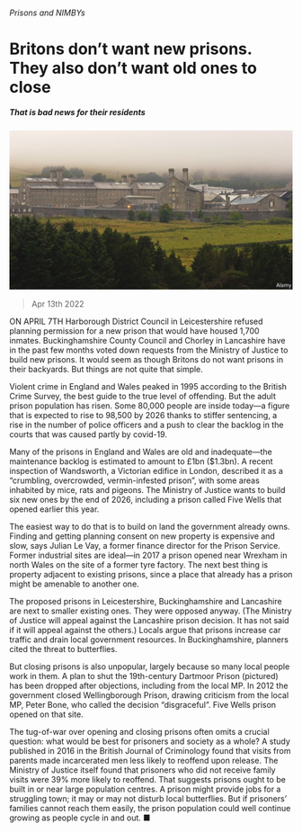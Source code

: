###### Prisons and NIMBYs

# Britons don’t want new prisons. They also don’t want old ones to close 

##### That is bad news for their residents 

![image](images/20220416_BRP007_0.jpg) 

> Apr 13th 2022 

ON APRIL 7TH Harborough District Council in Leicestershire refused planning permission for a new prison that would have housed 1,700 inmates. Buckinghamshire County Council and Chorley in Lancashire have in the past few months voted down requests from the Ministry of Justice to build new prisons. It would seem as though Britons do not want prisons in their backyards. But things are not quite that simple.

Violent crime in England and Wales peaked in 1995 according to the British Crime Survey, the best guide to the true level of offending. But the adult prison population has risen. Some 80,000 people are inside today—a figure that is expected to rise to 98,500 by 2026 thanks to stiffer sentencing, a rise in the number of police officers and a push to clear the backlog in the courts that was caused partly by covid-19.


Many of the prisons in England and Wales are old and inadequate—the maintenance backlog is estimated to amount to £1bn ($1.3bn). A recent inspection of Wandsworth, a Victorian edifice in London, described it as a “crumbling, overcrowded, vermin-infested prison”, with some areas inhabited by mice, rats and pigeons. The Ministry of Justice wants to build six new ones by the end of 2026, including a prison called Five Wells that opened earlier this year.

The easiest way to do that is to build on land the government already owns. Finding and getting planning consent on new property is expensive and slow, says Julian Le Vay, a former finance director for the Prison Service. Former industrial sites are ideal—in 2017 a prison opened near Wrexham in north Wales on the site of a former tyre factory. The next best thing is property adjacent to existing prisons, since a place that already has a prison might be amenable to another one.

The proposed prisons in Leicestershire, Buckinghamshire and Lancashire are next to smaller existing ones. They were opposed anyway. (The Ministry of Justice will appeal against the Lancashire prison decision. It has not said if it will appeal against the others.) Locals argue that prisons increase car traffic and drain local government resources. In Buckinghamshire, planners cited the threat to butterflies.

But closing prisons is also unpopular, largely because so many local people work in them. A plan to shut the 19th-century Dartmoor Prison (pictured) has been dropped after objections, including from the local MP. In 2012 the government closed Wellingborough Prison, drawing criticism from the local MP, Peter Bone, who called the decision “disgraceful”. Five Wells prison opened on that site.

The tug-of-war over opening and closing prisons often omits a crucial question: what would be best for prisoners and society as a whole? A study published in 2016 in the British Journal of Criminology found that visits from parents made incarcerated men less likely to reoffend upon release. The Ministry of Justice itself found that prisoners who did not receive family visits were 39% more likely to reoffend. That suggests prisons ought to be built in or near large population centres. A prison might provide jobs for a struggling town; it may or may not disturb local butterflies. But if prisoners’ families cannot reach them easily, the prison population could well continue growing as people cycle in and out. ■

